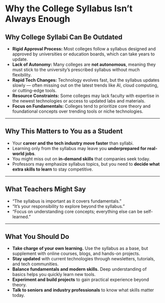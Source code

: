 # Why the College Syllabus Isn’t Always Enough

## Why College Syllabi Can Be Outdated

* **Rigid Approval Process:** Most colleges follow a syllabus designed and approved by universities or education boards, which can take years to update.
* **Lack of Autonomy:** Many colleges are **not autonomous**, meaning they must stick to the university’s prescribed syllabus without much flexibility.
* **Rapid Tech Changes:** Technology evolves fast, but the syllabus updates slowly — often missing out on the latest trends like AI, cloud computing, or cutting-edge tools.
* **Resource Constraints:** Some colleges may lack faculty with expertise in the newest technologies or access to updated labs and materials.
* **Focus on Fundamentals:** Colleges tend to prioritize core theory and foundational concepts over trending tools or niche technologies.

---

## Why This Matters to You as a Student

* Your **career and the tech industry move faster** than syllabi.
* Learning only from the syllabus may leave you **underprepared for real-world jobs**.
* You might miss out on **in-demand skills** that companies seek today.
* Professors may emphasize syllabus topics, but you need to **decide what extra skills to learn** to stay competitive.

---

## What Teachers Might Say

* “The syllabus is important as it covers fundamentals.”
* “It’s your responsibility to explore beyond the syllabus.”
* “Focus on understanding core concepts; everything else can be self-learned.”

---

## What You Should Do

* **Take charge of your own learning.** Use the syllabus as a base, but supplement with online courses, blogs, and hands-on projects.
* **Stay updated** with current technologies through newsletters, tutorials, and tech communities.
* **Balance fundamentals and modern skills.** Deep understanding of basics helps you quickly learn new tools.
* **Experiment and build projects** to gain practical experience beyond theory.
* **Talk to seniors and industry professionals** to know what skills matter today.

